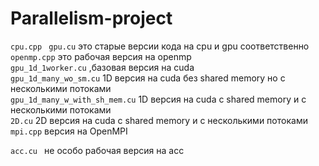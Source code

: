 # Parallelism-project  
`cpu.cpp ` `gpu.cu` это старые версии кода на cpu и gpu соответственно  
`openmp.cpp` это рабочая версия на openmp  
`gpu_1d_1worker.cu` ,базовая версия на cuda  
`gpu_1d_many_wo_sm.cu` 1D версия на cuda без shared memory но с несколькими потоками  
`gpu_1d_many_w_with_sh_mem.cu` 1D версия на cuda с shared memory и с несколькими потоками  
`2D.cu` 2D версия на cuda с shared memory и с несколькими потоками  
`mpi.cpp` версия на OpenMPI 


`acc.cu ` не особо рабочая версия на acc
